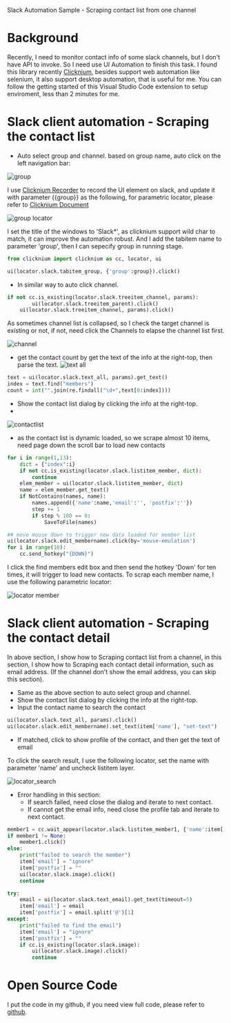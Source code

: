 Slack Automation Sample - Scraping contact list from one channel

# Background
Recently, I need to monitor contact info of some slack channels, but I don't have API to invoke. So I need use UI Automation to finish this task.
I found this library recently [Clicknium](https://marketplace.visualstudio.com/items?itemName=ClickCorp.clicknium), besides support web automation like selenium, it also support desktop automation, that is useful for me.
You can follow the getting started of this Visual Studio Code extension to setup enviroment, less than 2 minutes for me.

# Slack client automation - Scraping the contact list
- Auto select group and channel.
based on group name, auto click on the left navigation bar:

![group](img/group.png)

I use [Clicknium Recorder](https://www.clicknium.com/documents/developtools/vscode/recorder/) to record the UI element on slack, and update it with parameter {{group}} as the following, for parametric locator, please refer to [Clicknium Document](https://www.clicknium.com/documents)

![group locator](img/locator_group.png)

I set the title of the windows to 'Slack*', as clicknium support wild char to match, it can improve the automation robust.
And I add the tabitem name to parameter 'group', then I can sepecify group in running stage.

```python
from clicknium import clicknium as cc, locator, ui

ui(locator.slack.tabitem_group, {'group':group}).click()
```

- In similar way to auto click channel.
```python
if not cc.is_existing(locator.slack.treeitem_channel, params):
        ui(locator.slack.treeitem_parent).click()
    ui(locator.slack.treeitem_channel, params).click()
```
As sometimes channel list is collapsed, so I check the target channel is existing or not, if not, need click the Channels to elapse the channel list first.

![channel](img/channel1.png)

- get the contact count by get the text of the info at the right-top, then parse the text.
![text all](img/text_all.png)  
```python
text = ui(locator.slack.text_all, params).get_text()
index = text.find("members")
count = int("".join(re.findall("\d+",text[0:index])))
```
- Show the contact list dialog by clicking the info at the right-top.
- 
![contactlist](img/contactlist.png)

- as the contact list is dynamic loaded, so we scrape almost 10 items, need page down the scroll bar to load new contacts
```python
for i in range(1,13):
    dict = {"index":i}
    if not cc.is_existing(locator.slack.listitem_member, dict):
        continue
    elem_member = ui(locator.slack.listitem_member, dict)
    name = elem_member.get_text()
    if NotContains(names, name):
        names.append({'name':name,'email':'', 'postfix':''})
        step += 1
        if step % 100 == 0:
            SaveToFile(names)

## move mouse down to trigger new data loaded for member list
ui(locator.slack.edit_membername).click(by='mouse-emulation')
for i in range(10):
    cc.send_hotkey("{DOWN}")
```

I click the find members edit box and then send the hotkey 'Down' for ten times, it will trigger to load new contacts.
To scrap each member name, I use the following parametric locator:

![locator member](img/locator_member.png)


# Slack client automation - Scraping the contact detail
In above section, I show how to Scraping contact list from a channel, in this section, I show how to Scraping each contact detail information, such as email address. (If the channel don't show the email address, you can skip this section).

- Same as the above section to auto select group and channel.
- Show the contact list dialog by clicking the info at the right-top.
- Input the contact name to search the contact
```python
ui(locator.slack.text_all, params).click()
ui(locator.slack.edit_membername).set_text(item['name'], "set-text")
```
- If matched, click to show profile of the contact, and then get the text of email

To click the search result, I use the following locator,
set the name with parameter 'name' and uncheck listitem layer.

![locator_search](img/locator_member1.png)

- Error handling in this section:
  - If search failed, need close the dialog and iterate to next contact.
  - If cannot get the email info, need close the profile tab and iterate to next contact.
```python
member1 = cc.wait_appear(locator.slack.listitem_member1, {'name':item['name']})
if member1 != None:
    member1.click()
else:
    print("failed to search the member")
    item['email'] = "ignore"
    item['postfix'] = ""
    ui(locator.slack.image).click()
    continue

try:
    email = ui(locator.slack.text_email).get_text(timeout=5)
    item['email'] = email
    item['postfix'] = email.split('@')[1]
except:
    print("failed to find the email")
    item['email'] = "ignore"
    item['postfix'] = ""
    if cc.is_existing(locator.slack.image):
        ui(locator.slack.image).click()
        continue
```

# Open Source Code
I put the code in my github, if you need view full code, please refer to [github]().
